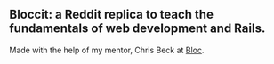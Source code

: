 ## Bloccit: a Reddit replica to teach the fundamentals of web development and Rails.

Made with the help of my mentor, Chris Beck at [Bloc](http://bloc.io).
